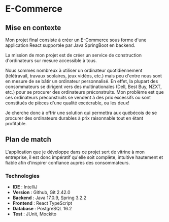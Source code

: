 # E-Commerce

## Mise en contexte
Mon projet final consiste à créer un E-Commerce sous forme d'une application React supportée par Java SpringBoot en backend.

La mission de mon projet est de créer un service de construction d'ordinateurs sur mesure accessible à tous.

Nous sommes nombreux à utiliser un ordinateur quotidiennement (télétravail, travaux scolaires, jeux vidéos, etc.) mais peu d'entre nous sont en mesure de se bâtir un ordinateur personnalisé.
En effet, la plupart des consommateurs se dirigent vers des multinationales (Dell, Best Buy, NZXT, etc.) pour se procurer des ordinateurs préconstruits. Mon problème est que ces ordinateurs préconstruits se vendent à des prix excessifs ou sont constitués de pièces d'une qualité excécrable, ou les deux! 

Je cherche donc à offrir une solution qui permettra aux québécois de se procurer des ordinateurs durables à prix raisonnable tout en étant profitable.

## Plan de match
L'application que je développe dans ce projet sert de vitrine à mon entreprise, il est donc impératif qu'elle soit complète, intuitive hautement et fiable afin d'inspirer confiance auprès des consommateurs.

### Technologies 
- **IDE** : IntelliJ
- **Version** : Github, Git 2.42.0
- **Backend** : Java 17.0.9, Spring 3.2.2
- **Frontend** : React TypeScript
- **Database** : PostgreSQL 16.2
- **Test** : JUnit, Mockito
